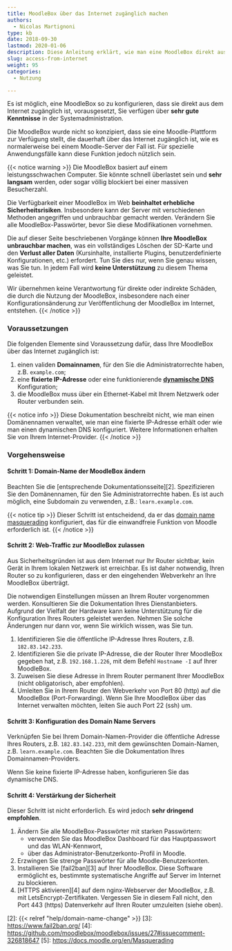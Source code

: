 ```yaml
---
title: MoodleBox über das Internet zugänglich machen
authors:
  - Nicolas Martignoni
type: kb
date: 2018-09-30
lastmod: 2020-01-06
description: Diese Anleitung erklärt, wie man eine MoodleBox direkt aus dem Internet zugänglich macht. Beachten Sie, dass dies erhebliche Sicherheitsrisiken beinhaltet.
slug: access-from-internet
weight: 95
categories:
  - Nutzung

---
```

Es ist möglich, eine MoodleBox so zu konfigurieren, dass sie direkt aus dem Internet zugänglich ist, vorausgesetzt, Sie verfügen über __sehr gute Kenntnisse__ in der Systemadministration.

Die MoodleBox wurde nicht so konzipiert, dass sie eine Moodle-Plattform zur Verfügung stellt, die dauerhaft über das Internet zugänglich ist, wie es normalerweise bei einem Moodle-Server der Fall ist. Für spezielle Anwendungsfälle kann diese Funktion jedoch nützlich sein.

{{< notice warning >}}
Die MoodleBox basiert auf einem leistungsschwachen Computer. Sie könnte schnell überlastet sein und __sehr langsam__ werden, oder sogar völlig blockiert bei einer massiven Besucherzahl.

Die Verfügbarkeit einer MoodleBox im Web __beinhaltet erhebliche Sicherheitsrisiken__. Insbesondere kann der Server mit verschiedenen Methoden angegriffen und unbrauchbar gemacht werden. Verändern Sie alle MoodleBox-Passwörter, bevor Sie diese Modifikationen vornehmen.

Die auf dieser Seite beschriebenen Vorgänge können __Ihre MoodleBox unbrauchbar machen__, was ein vollständiges Löschen der SD-Karte und den __Verlust aller Daten__ (Kursinhalte, installierte Plugins, benutzerdefinierte Konfigurationen, etc.) erfordert. Tun Sie dies nur, wenn Sie genau wissen, was Sie tun. In jedem Fall wird __keine Unterstützung__ zu diesem Thema geleistet.

Wir übernehmen keine Verantwortung für direkte oder indirekte Schäden, die durch die Nutzung der MoodleBox, insbesondere nach einer Konfigurationsänderung zur Veröffentlichung der MoodleBox im Internet, entstehen.
{{< /notice >}}

### Voraussetzungen

Die folgenden Elemente sind Voraussetzung dafür, dass Ihre MoodleBox über das Internet zugänglich ist:

1. einen validen __Domainnamen__, für den Sie die Administratorrechte haben, z.B. `example.com`;
1. eine __fixierte IP-Adresse__ oder eine funktionierende __[dynamische DNS][1]__ Konfiguration;
1. die MoodleBox muss über ein Ethernet-Kabel mit Ihrem Netzwerk oder Router verbunden sein.

{{< notice info >}}
Diese Dokumentation beschreibt nicht, wie man einen Domänennamen verwaltet, wie man eine fixierte IP-Adresse erhält oder wie man einen dynamischen DNS konfiguriert. Weitere Informationen erhalten Sie von Ihrem Internet-Provider.
{{< /notice >}}

### Vorgehensweise

#### Schritt 1: Domain-Name der MoodleBox ändern

Beachten Sie die [entsprechende Dokumentationsseite][2]. Spezifizieren Sie den Domänennamen, für den Sie Administratorrechte haben. Es ist auch möglich, eine Subdomain zu verwenden, z.B.: `learn.example.com`.

{{< notice tip >}}
Dieser Schritt ist entscheidend, da er das [domain name masquerading](https://docs.moodle.org/en/Masquerading) konfiguriert, das für die einwandfreie Funktion von Moodle erforderlich ist.
{{< /notice >}}

#### Schritt 2: Web-Traffic zur MoodleBox zulassen

Aus Sicherheitsgründen ist aus dem Internet nur Ihr Router sichtbar, kein Gerät in Ihrem lokalen Netzwerk ist erreichbar. Es ist daher notwendig, Ihren Router so zu konfigurieren, dass er den eingehenden Webverkehr an Ihre MoodleBox überträgt.

Die notwendigen Einstellungen müssen an Ihrem Router vorgenommen werden. Konsultieren Sie die Dokumentation Ihres Dienstanbieters. Aufgrund der Vielfalt der Hardware kann keine Unterstützung für die Konfiguration Ihres Routers geleistet werden. Nehmen Sie solche Änderungen nur dann vor, wenn Sie wirklich wissen, was Sie tun.

1. Identifizieren Sie die öffentliche IP-Adresse Ihres Routers, z.B. `182.83.142.233`.
1. Identifizieren Sie die private IP-Adresse, die der Router Ihrer MoodleBox gegeben hat, z.B. `192.168.1.226`, mit dem Befehl `Hostname -I` auf Ihrer MoodleBox.
1. Zuweisen Sie diese Adresse in Ihrem Router permanent Ihrer MoodleBox (nicht obligatorisch, aber empfohlen).
1. Umleiten Sie in Ihrem Router den Webverkehr von Port 80 (http) auf die MoodleBox (Port-Forwarding). Wenn Sie Ihre MoodleBox über das Internet verwalten möchten, leiten Sie auch Port 22 (ssh) um.

#### Schritt 3: Konfiguration des Domain Name Servers

Verknüpfen Sie bei Ihrem Domain-Namen-Provider die öffentliche Adresse Ihres Routers, z.B. `182.83.142.233`, mit dem gewünschten Domain-Namen, z.B. `learn.example.com`. Beachten Sie die Dokumentation Ihres Domainnamen-Providers.

Wenn Sie keine fixierte IP-Adresse haben, konfigurieren Sie das dynamische DNS.

#### Schritt 4: Verstärkung der Sicherheit

Dieser Schritt ist nicht erforderlich. Es wird jedoch __sehr dringend empfohlen__.

1. Ändern Sie alle MoodleBox-Passwörter mit starken Passwörtern:
    - verwenden Sie das MoodleBox Dashboard für das Hauptpasswort und das WLAN-Kennwort,
    - über das Administrator-Benutzerkonto-Profil in Moodle.
2. Erzwingen Sie strenge Passwörter für alle Moodle-Benutzerkonten.
3. Installieren Sie [fail2ban][3] auf Ihrer MoodleBox. Diese Software ermöglicht es, bestimmte systematische Angriffe auf Server im Internet zu blockieren.
4. [HTTPS aktivieren][4] auf dem nginx-Webserver der MoodleBox, z.B. mit LetsEncrypt-Zertifikaten. Vergessen Sie in diesem Fall nicht, den Port 443 (https) Datenverkehr auf Ihren Router umzuleiten (siehe oben).

 [1]: https://en.wikipedia.org/wiki/Dynamic_DNS
 [2]: {{< relref "help/domain-name-change" >}}
 [3]: https://www.fail2ban.org/
 [4]: https://github.com/moodlebox/moodlebox/issues/27#issuecomment-326818647
 [5]: https://docs.moodle.org/en/Masquerading
